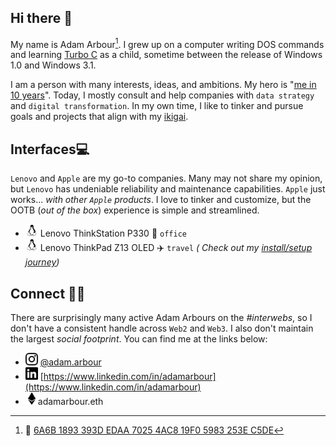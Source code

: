 ## Hi there 👋

My name is Adam Arbour[^1]. I grew up on a computer writing DOS commands and learning [Turbo C](https://en.wikipedia.org/wiki/Borland_Turbo_C) as a child, sometime between the release of Windows 1.0 and Windows 3.1.

I am a person with many interests, ideas, and ambitions. My hero is "[me in 10 years](https://medium.com/live-your-life-on-purpose/your-hero-should-be-your-10-year-self-in-the-future-matthew-mcconaughey-oscar-speech-27d57b5e3589)". Today, I mostly consult and help companies with `data strategy` and `digital transformation`. In my own time, I like to tinker and pursue goals and projects that align with my [ikigai](https://en.wikipedia.org/wiki/Ikigai).

[^1]: :key: [6A6B 1893 393D EDAA 7025  4AC8 19F0 5983 253E C5DE](https://github.com/adamarbour/adamarbour/blob/main/me.pub)

## Interfaces💻

`Lenovo` and `Apple` are my go-to companies. Many may not share my opinion, but `Lenovo` has undeniable reliability and maintenance capabilities. `Apple` just works... _with other `Apple` products_. I love to tinker and customize, but the OOTB (_out of the box_) experience is simple and streamlined.

- <img height="20" width="20" src="./img/linux.svg" /> Lenovo ThinkStation P330 :office: `office` 
- <img height="20" width="20" src="./img/linux.svg" /> Lenovo ThinkPad Z13 OLED :airplane: `travel` _( Check out my [install/setup journey](https://adamarbour.github.io/into-the-void/))_



## Connect 👨‍💻

There are surprisingly many active Adam Arbours on the _#interwebs_, so I don't have a consistent handle across `Web2` and `Web3`. I also don't maintain the largest _social footprint_. You can find me at the links below:

* <img height="20" width="20" src="./img/instagram.svg" /> [@adam.arbour](https://www.instagram.com/adam.arbour)
* <img height="20" width="20" src="./img/linkedin.svg" /> [https://www.linkedin.com/in/adamarbour](https://www.linkedin.com/in/adamarbour)
* <img height="20" width="20" src="./img/ethereum.svg" />adamarbour.eth





